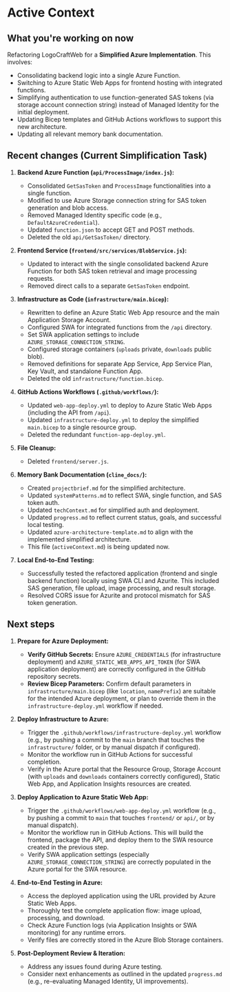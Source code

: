 # Active Context

## What you're working on now
Refactoring LogoCraftWeb for a **Simplified Azure Implementation**. This involves:
- Consolidating backend logic into a single Azure Function.
- Switching to Azure Static Web Apps for frontend hosting with integrated functions.
- Simplifying authentication to use function-generated SAS tokens (via storage account connection string) instead of Managed Identity for the initial deployment.
- Updating Bicep templates and GitHub Actions workflows to support this new architecture.
- Updating all relevant memory bank documentation.

## Recent changes (Current Simplification Task)
1.  **Backend Azure Function (`api/ProcessImage/index.js`):**
    *   Consolidated `GetSasToken` and `ProcessImage` functionalities into a single function.
    *   Modified to use Azure Storage connection string for SAS token generation and blob access.
    *   Removed Managed Identity specific code (e.g., `DefaultAzureCredential`).
    *   Updated `function.json` to accept GET and POST methods.
    *   Deleted the old `api/GetSasToken/` directory.

2.  **Frontend Service (`frontend/src/services/BlobService.js`):**
    *   Updated to interact with the single consolidated backend Azure Function for both SAS token retrieval and image processing requests.
    *   Removed direct calls to a separate `GetSasToken` endpoint.

3.  **Infrastructure as Code (`infrastructure/main.bicep`):**
    *   Rewritten to define an Azure Static Web App resource and the main Application Storage Account.
    *   Configured SWA for integrated functions from the `/api` directory.
    *   Set SWA application settings to include `AZURE_STORAGE_CONNECTION_STRING`.
    *   Configured storage containers (`uploads` private, `downloads` public blob).
    *   Removed definitions for separate App Service, App Service Plan, Key Vault, and standalone Function App.
    *   Deleted the old `infrastructure/function.bicep`.

4.  **GitHub Actions Workflows (`.github/workflows/`):**
    *   Updated `web-app-deploy.yml` to deploy to Azure Static Web Apps (including the API from `/api`).
    *   Updated `infrastructure-deploy.yml` to deploy the simplified `main.bicep` to a single resource group.
    *   Deleted the redundant `function-app-deploy.yml`.

5.  **File Cleanup:**
    *   Deleted `frontend/server.js`.

6.  **Memory Bank Documentation (`cline_docs/`):**
    *   Created `projectbrief.md` for the simplified architecture.
    *   Updated `systemPatterns.md` to reflect SWA, single function, and SAS token auth.
    *   Updated `techContext.md` for simplified auth and deployment.
    *   Updated `progress.md` to reflect current status, goals, and successful local testing.
    *   Updated `azure-architecture-template.md` to align with the implemented simplified architecture.
    *   This file (`activeContext.md`) is being updated now.

7.  **Local End-to-End Testing:**
    *   Successfully tested the refactored application (frontend and single backend function) locally using SWA CLI and Azurite. This included SAS generation, file upload, image processing, and result storage.
    *   Resolved CORS issue for Azurite and protocol mismatch for SAS token generation.

## Next steps
1.  **Prepare for Azure Deployment:**
    *   **Verify GitHub Secrets:** Ensure `AZURE_CREDENTIALS` (for infrastructure deployment) and `AZURE_STATIC_WEB_APPS_API_TOKEN` (for SWA application deployment) are correctly configured in the GitHub repository secrets.
    *   **Review Bicep Parameters:** Confirm default parameters in `infrastructure/main.bicep` (like `location`, `namePrefix`) are suitable for the intended Azure deployment, or plan to override them in the `infrastructure-deploy.yml` workflow if needed.

2.  **Deploy Infrastructure to Azure:**
    *   Trigger the `.github/workflows/infrastructure-deploy.yml` workflow (e.g., by pushing a commit to the `main` branch that touches the `infrastructure/` folder, or by manual dispatch if configured).
    *   Monitor the workflow run in GitHub Actions for successful completion.
    *   Verify in the Azure portal that the Resource Group, Storage Account (with `uploads` and `downloads` containers correctly configured), Static Web App, and Application Insights resources are created.

3.  **Deploy Application to Azure Static Web App:**
    *   Trigger the `.github/workflows/web-app-deploy.yml` workflow (e.g., by pushing a commit to `main` that touches `frontend/` or `api/`, or by manual dispatch).
    *   Monitor the workflow run in GitHub Actions. This will build the frontend, package the API, and deploy them to the SWA resource created in the previous step.
    *   Verify SWA application settings (especially `AZURE_STORAGE_CONNECTION_STRING`) are correctly populated in the Azure portal for the SWA resource.

4.  **End-to-End Testing in Azure:**
    *   Access the deployed application using the URL provided by Azure Static Web Apps.
    *   Thoroughly test the complete application flow: image upload, processing, and download.
    *   Check Azure Function logs (via Application Insights or SWA monitoring) for any runtime errors.
    *   Verify files are correctly stored in the Azure Blob Storage containers.

5.  **Post-Deployment Review & Iteration:**
    *   Address any issues found during Azure testing.
    *   Consider next enhancements as outlined in the updated `progress.md` (e.g., re-evaluating Managed Identity, UI improvements).
